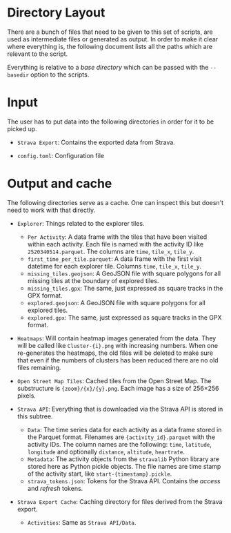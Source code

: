 # Directory Layout

There are a bunch of files that need to be given to this set of scripts, are used as intermediate files or generated as output. In order to make it clear where everything is, the following document lists all the paths which are relevant to the script.

Everything is relative to a *base directory* which can be passed with the `--basedir` option to the scripts.

# Input

The user has to put data into the following directories in order for it to be picked up.

- `Strava Export`: Contains the exported data from Strava.

- `config.toml`: Configuration file

# Output and cache

The following directories serve as a cache. One can inspect this but doesn't need to work with that directly.

- `Explorer`: Things related to the explorer tiles.

    - `Per Activity`: A data frame with the tiles that have been visited within each activity. Each file is named with the activity ID like `2520340514.parquet`. The columns are `time`, `tile_x`, `tile_y`.
    - `first_time_per_tile.parquet`: A data frame with the first visit datetime for each explorer tile. Columns `time`, `tile_x`, `tile_y`.
    - `missing_tiles.geojson`: A GeoJSON file with square polygons for all missing tiles at the boundary of explored tiles.
    - `missing_tiles.gpx`: The same, just expressed as square tracks in the GPX format.
    - `explored.geojson`: A GeoJSON file with square polygons for all explored tiles.
    - `explored.gpx`: The same, just expressed as square tracks in the GPX format.

- `Heatmaps`: Will contain heatmap images generated from the data. They will be called like `Cluster-{i}.png` with increasing numbers. When one re-generates the heatmaps, the old files will be deleted to make sure that even if the numbers of clusters has been reduced there are no old files remaining.

- `Open Street Map Tiles`: Cached tiles from the Open Street Map. The substructure is `{zoom}/{x}/{y}.png`. Each image has a size of 256×256 pixels.

- `Strava API`: Everything that is downloaded via the Strava API is stored in this subtree.

    - `Data`: The time series data for each activity as a data frame stored in the Parquet format. Filenames are `{activity_id}.parquet` with the activity IDs. The column names are the following: `time`, `latitude`, `longitude` and optionally `distance`, `altitude`, `heartrate`.
    - `Metadata`: The activity objects from the `stravalib` Python library are stored here as Python pickle objects. The file names are time stamp of the activity start, like `start-{timestamp}.pickle`.
    - `strava_tokens.json`: Tokens for the Strava API. Contains the *access* and *refresh* tokens.

- `Strava Export Cache`: Caching directory for files derived from the Strava export.

    - `Activities`: Same as `Strava API/Data`.